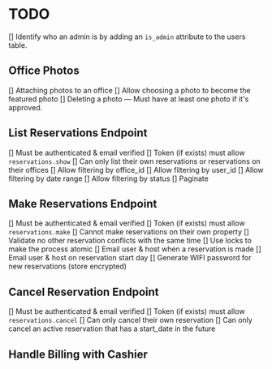 # TODO

[] Identify who an admin is by adding an `is_admin` attribute to the users table.

## Office Photos

[] Attaching photos to an office
[] Allow choosing a photo to become the featured photo
[] Deleting a photo — Must have at least one photo if it's approved.

## List Reservations Endpoint

[] Must be authenticated & email verified
[] Token (if exists) must allow `reservations.show`
[] Can only list their own reservations or reservations on their offices
[] Allow filtering by office_id
[] Allow filtering by user_id
[] Allow filtering by date range
[] Allow filtering by status
[] Paginate

## Make Reservations Endpoint

[] Must be authenticated & email verified
[] Token (if exists) must allow `reservations.make`
[] Cannot make reservations on their own property
[] Validate no other reservation conflicts with the same time
[] Use locks to make the process atomic
[] Email user & host when a reservation is made
[] Email user & host on reservation start day
[] Generate WIFI password for new reservations (store encrypted)

## Cancel Reservation Endpoint

[] Must be authenticated & email verified
[] Token (if exists) must allow `reservations.cancel`
[] Can only cancel their own reservation
[] Can only cancel an active reservation that has a start_date in the future

## Handle Billing with Cashier
